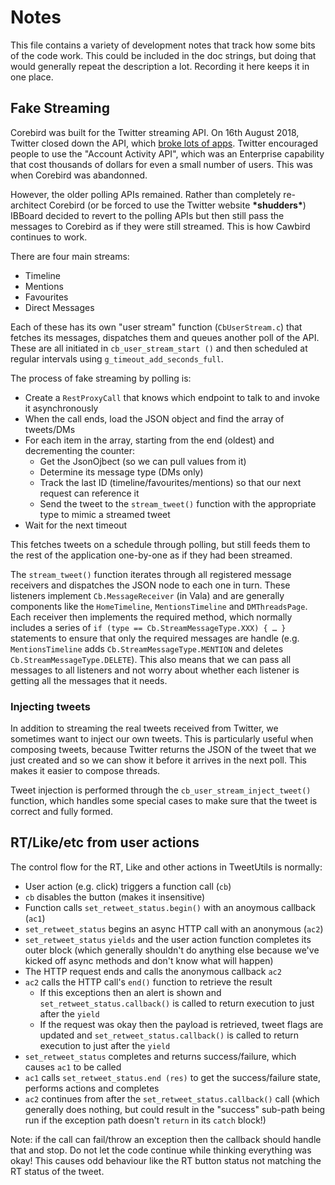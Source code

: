 # Notes

This file contains a variety of development notes that track how some bits of the code work.
This could be included in the doc strings, but doing that would generally repeat the description a lot.
Recording it here keeps it in one place.

## Fake Streaming

Corebird was built for the Twitter streaming API. On 16th August 2018, Twitter closed down the API, which [broke lots of apps](http://apps-of-a-feather.com/). Twitter encouraged people to use the "Account Activity API", which was an Enterprise capability that cost thousands of dollars for even a small number of users. This was when Corebird was abandonned.

However, the older polling APIs remained. Rather than completely re-architect Corebird (or be forced to use the Twitter website **\*shudders\***) IBBoard decided to revert to the polling APIs but then still pass the messages to Corebird as if they were still streamed. This is how Cawbird continues to work.

There are four main streams:
* Timeline
* Mentions
* Favourites
* Direct Messages

Each of these has its own "user stream" function (`CbUserStream.c`) that fetches its messages, dispatches them and queues another poll of the API. These are all initiated in `cb_user_stream_start ()` and then scheduled at regular intervals using `g_timeout_add_seconds_full`.

The process of fake streaming by polling is:

* Create a `RestProxyCall` that knows which endpoint to talk to and invoke it asynchronously
* When the call ends, load the JSON object and find the array of tweets/DMs
* For each item in the array, starting from the end (oldest) and decrementing the counter:
  * Get the JsonOjbect (so we can pull values from it)
  * Determine its message type (DMs only)
  * Track the last ID (timeline/favourites/mentions) so that our next request can reference it
  * Send the tweet to the `stream_tweet()` function with the appropriate type to mimic a streamed tweet
* Wait for the next timeout

This fetches tweets on a schedule through polling, but still feeds them to the rest of the application one-by-one as if they had been streamed.

The `stream_tweet()` function iterates through all registered message receivers and dispatches the JSON node to each one in turn. These listeners implement `Cb.MessageReceiver` (in Vala) and are generally components like the `HomeTimeline`, `MentionsTimeline` and `DMThreadsPage`. Each receiver then implements the required method, which normally includes a series of `if (type == Cb.StreamMessageType.XXX) { … }` statements to ensure that only the required messages are handle (e.g. `MentionsTimeline` adds `Cb.StreamMessageType.MENTION` and deletes `Cb.StreamMessageType.DELETE`). This also means that we can pass all messages to all listeners and not worry about whether each listener is getting all the messages that it needs.

### Injecting tweets

In addition to streaming the real tweets received from Twitter, we sometimes want to inject our own tweets. This is particularly useful when composing tweets, because Twitter returns the JSON of the tweet that we just created and so we can show it before it arrives in the next poll. This makes it easier to compose threads.

Tweet injection is performed through the `cb_user_stream_inject_tweet()` function, which handles some special cases to make sure that the tweet is correct and fully formed.

## RT/Like/etc from user actions

The control flow for the RT, Like and other actions in TweetUtils is normally:

* User action (e.g. click) triggers a function call (`cb`)
* `cb` disables the button (makes it insensitive)
* Function calls `set_retweet_status.begin()` with an anoymous callback (`ac1`)
* `set_retweet_status` begins an async HTTP call with an anonymous (`ac2`)
* `set_retweet_status` `yields` and the user action function completes its outer block (which generally shouldn't do anything else because we've kicked off async methods and don't know what will happen)
* The HTTP request ends and calls the anonymous callback `ac2`
* `ac2` calls the HTTP call's `end()` function to retrieve the result
  * If this exceptions then an alert is shown and `set_retweet_status.callback()` is called to return execution to just after the `yield`
  * If the request was okay then the payload is retrieved, tweet flags are updated and `set_retweet_status.callback()` is called to return execution to just after the `yield`
* `set_retweet_status` completes and returns success/failure, which causes `ac1` to be called
* `ac1` calls `set_retweet_status.end (res)` to get the success/failure state, performs actions and completes
* `ac2` continues from after the `set_retweet_status.callback()` call (which generally does nothing, but could result in the "success" sub-path being run if the exception path doesn't `return` in its `catch` block!)

Note: if the call can fail/throw an exception then the callback should handle that and stop. Do not let the code
continue while thinking everything was okay! This causes odd behaviour like the RT button status not matching the RT status of the tweet.
